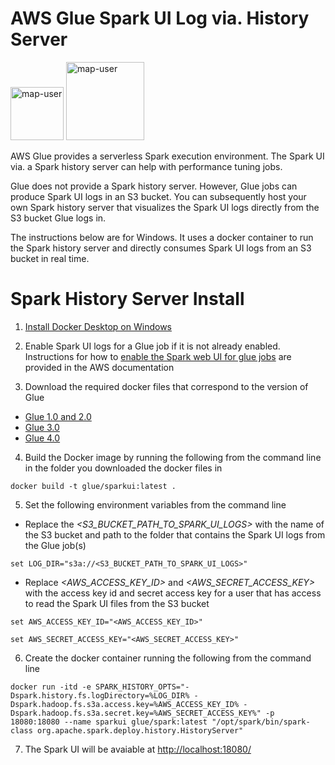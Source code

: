 # AWS Glue Spark UI Log via. History Server

<img width="85" alt="map-user" src="https://img.shields.io/badge/views-322-green"> <img width="125" alt="map-user" src="https://img.shields.io/badge/unique visits-077-green">

AWS Glue provides a serverless Spark execution environment. The Spark UI via. a Spark history server can help with performance tuning jobs.

Glue does not provide a Spark history server. However, Glue jobs can produce Spark UI logs in an S3 bucket. You can subsequently host your own Spark history server that visualizes the Spark UI logs directly from the S3 bucket Glue logs in.

The instructions below are for Windows. It uses a docker container to run the Spark history server and directly consumes Spark UI logs from an S3 bucket in real time.

# Spark History Server Install

1. [Install Docker Desktop on Windows](https://docs.docker.com/desktop/install/windows-install/)

2. Enable Spark UI logs for a Glue job if it is not already enabled. Instructions for how to [enable the Spark web UI for glue jobs](https://docs.aws.amazon.com/glue/latest/dg/monitor-spark-ui-jobs.html) are provided in the AWS documentation

3. Download the required docker files that correspond to the version of Glue

* [Glue 1.0 and 2.0](https://github.com/ev2900/Glue_Spark_History_Server/tree/main/Docker/Glue_1.0_and_2.0)
* [Glue 3.0](https://github.com/ev2900/Glue_Spark_History_Server/tree/main/Docker/Glue_3.0)
* [Glue 4.0](https://github.com/ev2900/Glue_Spark_History_Server/tree/main/Docker/Glue_4.0)

4. Build the Docker image by running the following from the command line in the folder you downloaded the docker files in

``` docker build -t glue/sparkui:latest . ```

5. Set the following environment variables from the command line

* Replace the *<S3_BUCKET_PATH_TO_SPARK_UI_LOGS>* with the name of the S3 bucket and path to the folder that contains the Spark UI logs from the Glue job(s)

``` set LOG_DIR="s3a://<S3_BUCKET_PATH_TO_SPARK_UI_LOGS>" ```

* Replace *<AWS_ACCESS_KEY_ID>* and *<AWS_SECRET_ACCESS_KEY>* with the access key id and secret access key for a user that has access to read the Spark UI files from the S3 bucket

``` set AWS_ACCESS_KEY_ID="<AWS_ACCESS_KEY_ID>" ```

``` set AWS_SECRET_ACCESS_KEY="<AWS_SECRET_ACCESS_KEY>" ```

6. Create the docker container running the following from the command line

``` docker run -itd -e SPARK_HISTORY_OPTS="-Dspark.history.fs.logDirectory=%LOG_DIR% -Dspark.hadoop.fs.s3a.access.key=%AWS_ACCESS_KEY_ID% -Dspark.hadoop.fs.s3a.secret.key=%AWS_SECRET_ACCESS_KEY%" -p 18080:18080 --name sparkui glue/spark:latest "/opt/spark/bin/spark-class org.apache.spark.deploy.history.HistoryServer" ```

7. The Spark UI will be avaiable at [http://localhost:18080/](http://localhost:18080/)
